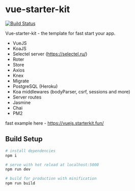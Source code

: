 # vue-starter-kit

[![Build Status](https://travis-ci.org/Luummii/vue-starter-kit.svg?branch=master)](https://travis-ci.org/Luummii/vue-starter-kit)

Vue-starter-kit - the template for fast start your app.

 - VueJS
 - KoaJS
 - Selectel server (https://selectel.ru/)
 - Roter
 - Store
 - Axios
 - Knex
 - Migrate
 - PostgreSQL (Heroku)
 - Koa middlewares (bodyParser, csrf, sessions and more)
 - Server routes
 - Jasmine
 - Chai
 - PM2

fast example here - https://vuejs.starterkit.fun/

## Build Setup

``` bash
# install dependencies
npm i

# serve with hot reload at localhost:5000
npm run dev

# build for production with minification
npm run build
```
